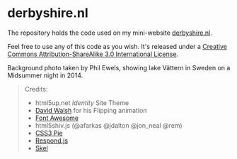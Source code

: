 # derbyshire.nl

The repository holds the code used on my mini-website [derbyshire.nl](http://derbyshire.nl).

Feel free to use any of this code as you wish.
It's released under a [Creative Commons Attribution-ShareAlike 3.0 International License](http://creativecommons.org/licenses/by/3.0/).

Background photo taken by Phil Ewels, showing lake Vättern in Sweden on a Midsummer night in 2014.

> Credits:
>* html5up.net _Identity_ Site Theme
>* [David Walsh](https://davidwalsh.name/css-flip) for his Flipping animation
>* [Font Awesome](fortawesome.github.com/Font-Awesome)
>* html5shiv.js (@afarkas @jdalton @jon_neal @rem)
>* [CSS3 Pie](css3pie.com)
>* [Respond.js](j.mp/respondjs)
>* [Skel](skel.io)
